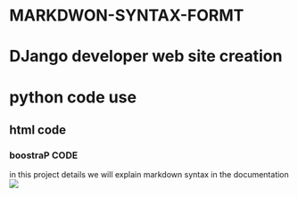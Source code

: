 # MARKDWON-SYNTAX-FORMT
# DJango developer web site creation 
# python code use 
## html code 
### boostraP CODE
in this project details we will explain markdown syntax in the documentation 
![](https://www.google.com/url?sa=i&url=https%3A%2F%2Fhackersandslackers.com%2Fgetting-started-django%2F&psig=AOvVaw0yWEa3IH16lx8sDL4LQwTV&ust=1602475965911000&source=images&cd=vfe&ved=0CAIQjRxqFwoTCLi-yajWq-wCFQAAAAAdAAAAABAD)



